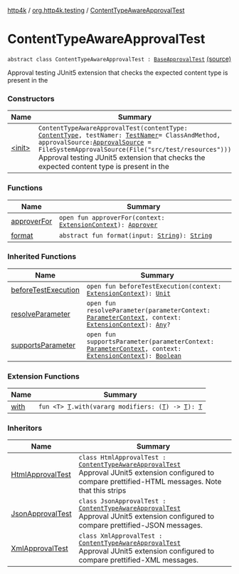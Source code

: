 [http4k](../../index.md) / [org.http4k.testing](../index.md) / [ContentTypeAwareApprovalTest](./index.md)

# ContentTypeAwareApprovalTest

`abstract class ContentTypeAwareApprovalTest : `[`BaseApprovalTest`](../-base-approval-test/index.md) [(source)](https://github.com/http4k/http4k/blob/master/http4k-testing-approval/src/main/kotlin/org/http4k/testing/ApprovalTest.kt#L60)

Approval testing JUnit5 extension that checks the expected content type is present in the

### Constructors

| Name | Summary |
|---|---|
| [&lt;init&gt;](-init-.md) | `ContentTypeAwareApprovalTest(contentType: `[`ContentType`](../../org.http4k.core/-content-type/index.md)`, testNamer: `[`TestNamer`](../-test-namer/index.md)` = ClassAndMethod, approvalSource: `[`ApprovalSource`](../-approval-source/index.md)` = FileSystemApprovalSource(File("src/test/resources")))`<br>Approval testing JUnit5 extension that checks the expected content type is present in the |

### Functions

| Name | Summary |
|---|---|
| [approverFor](approver-for.md) | `open fun approverFor(context: `[`ExtensionContext`](https://junit.org/junit5/docs/5.6.0/api/org/junit/jupiter/api/extension/ExtensionContext.html)`): `[`Approver`](../-approver/index.md) |
| [format](format.md) | `abstract fun format(input: `[`String`](https://kotlinlang.org/api/latest/jvm/stdlib/kotlin/-string/index.html)`): `[`String`](https://kotlinlang.org/api/latest/jvm/stdlib/kotlin/-string/index.html) |

### Inherited Functions

| Name | Summary |
|---|---|
| [beforeTestExecution](../-base-approval-test/before-test-execution.md) | `open fun beforeTestExecution(context: `[`ExtensionContext`](https://junit.org/junit5/docs/5.6.0/api/org/junit/jupiter/api/extension/ExtensionContext.html)`): `[`Unit`](https://kotlinlang.org/api/latest/jvm/stdlib/kotlin/-unit/index.html) |
| [resolveParameter](../-base-approval-test/resolve-parameter.md) | `open fun resolveParameter(parameterContext: `[`ParameterContext`](https://junit.org/junit5/docs/5.6.0/api/org/junit/jupiter/api/extension/ParameterContext.html)`, context: `[`ExtensionContext`](https://junit.org/junit5/docs/5.6.0/api/org/junit/jupiter/api/extension/ExtensionContext.html)`): `[`Any`](https://kotlinlang.org/api/latest/jvm/stdlib/kotlin/-any/index.html)`?` |
| [supportsParameter](../-base-approval-test/supports-parameter.md) | `open fun supportsParameter(parameterContext: `[`ParameterContext`](https://junit.org/junit5/docs/5.6.0/api/org/junit/jupiter/api/extension/ParameterContext.html)`, context: `[`ExtensionContext`](https://junit.org/junit5/docs/5.6.0/api/org/junit/jupiter/api/extension/ExtensionContext.html)`): `[`Boolean`](https://kotlinlang.org/api/latest/jvm/stdlib/kotlin/-boolean/index.html) |

### Extension Functions

| Name | Summary |
|---|---|
| [with](../../org.http4k.core/with.md) | `fun <T> `[`T`](../../org.http4k.core/with.md#T)`.with(vararg modifiers: (`[`T`](../../org.http4k.core/with.md#T)`) -> `[`T`](../../org.http4k.core/with.md#T)`): `[`T`](../../org.http4k.core/with.md#T) |

### Inheritors

| Name | Summary |
|---|---|
| [HtmlApprovalTest](../-html-approval-test/index.md) | `class HtmlApprovalTest : `[`ContentTypeAwareApprovalTest`](./index.md)<br>Approval JUnit5 extension configured to compare prettified-HTML messages. Note that this strips |
| [JsonApprovalTest](../-json-approval-test/index.md) | `class JsonApprovalTest : `[`ContentTypeAwareApprovalTest`](./index.md)<br>Approval JUnit5 extension configured to compare prettified-JSON messages. |
| [XmlApprovalTest](../-xml-approval-test/index.md) | `class XmlApprovalTest : `[`ContentTypeAwareApprovalTest`](./index.md)<br>Approval JUnit5 extension configured to compare prettified-XML messages. |
